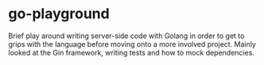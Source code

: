 # go-playground

Brief play around writing server-side code with Golang in order to get to grips with the language before moving onto a more involved project. Mainly looked at the Gin framework, writing tests and how to mock dependencies.
